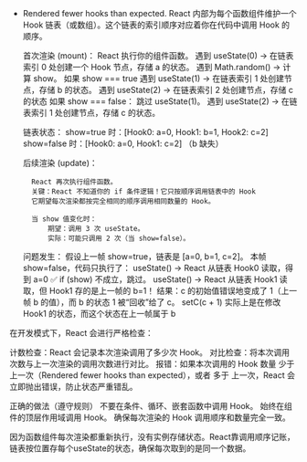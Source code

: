 - Rendered fewer hooks than expected.
    React 内部为每个函数组件维护一个 Hook 链表（或数组）。这个链表的索引顺序对应着你在代码中调用 Hook 的顺序。

    首次渲染 (mount)：
        React 执行你的组件函数。
        遇到 useState(0) → 在链表索引 0 处创建一个 Hook 节点，存储 a 的状态。
        遇到 Math.random() → 计算 show。
        如果 show === true
            遇到 useState(1) → 在链表索引 1 处创建节点，存储 b 的状态。
            遇到 useState(2) → 在链表索引 2 处创建节点，存储 c 的状态
        如果 show === false：
            跳过 useState(1)。
            遇到 useState(2) → 在链表索引 1 处创建节点，存储 c 的状态。

    链表状态：
    show=true 时：[Hook0: a=0, Hook1: b=1, Hook2: c=2]
    show=false 时：[Hook0: a=0, Hook1: c=2] （b 缺失）
    
    后续渲染 (update)：

        React 再次执行组件函数。
        关键：React 不知道你的 if 条件逻辑！它只按顺序调用链表中的 Hook
        它期望每次渲染都按完全相同的顺序调用相同数量的 Hook。

        当 show 值变化时：
            期望：调用 3 次 useState。
            实际：可能只调用 2 次（当 show=false）。
    
    问题发生：
    假设上一帧 show=true，链表是 [a=0, b=1, c=2]。
    本帧 show=false，代码只执行了：
        useState() → React 从链表 Hook0 读取，得到 a=0 ✅
        if (show) 不成立，跳过。
        useState() → React 从链表 Hook1 读取，但 Hook1 存的是上一帧的 b=1！
        结果：c 的初始值错误地变成了 1（上一帧 b 的值），而 b 的状态 1 被“回收”给了 c。
        setC(c + 1) 实际上是在修改 Hook1 的状态，而这个状态在上一帧属于 b


在开发模式下，React 会进行严格检查：

计数检查：React 会记录本次渲染调用了多少次 Hook。
对比检查：将本次调用次数与上一次渲染的调用次数进行对比。
报错：如果本次调用的 Hook 数量 少于 上一次（Rendered fewer hooks than expected），或者 多于 上一次，React 会立即抛出错误，防止状态严重错乱。

正确的做法（遵守规则）
不要在条件、循环、嵌套函数中调用 Hook。
始终在组件的顶层作用域调用 Hook。
确保每次渲染的 Hook 调用顺序和数量完全一致。


因为函数组件每次渲染都重新执行，没有实例存储状态。React靠调用顺序记账，链表按位置存每个useState的状态，确保每次取到的是同一个数据。